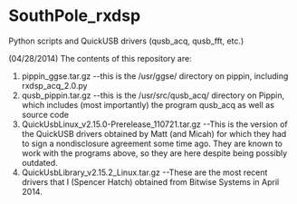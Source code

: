 SouthPole_rxdsp
===============

Python scripts and QuickUSB drivers (qusb_acq, qusb_fft, etc.)

(04/28/2014)
The contents of this repository are:

1. pippin_ggse.tar.gz
   --this is the /usr/ggse/ directory on pippin, including rxdsp_acq_2.0.py
2. qusb_pippin.tar.gz
   --this is the /usr/src/qusb_acq/ directory on Pippin, which includes (most importantly)
      the program qusb_acq as well as source code
3. QuickUsbLinux_v2.15.0-Prerelease_110721.tar.gz
   --This is the version of the QuickUSB drivers obtained by Matt (and Micah) for which they
      had to sign a nondisclosure agreement some time ago. They are known to work with the
      programs above, so they are here despite being possibly outdated.
4. QuickUsbLibrary_v2.15.2_Linux.tar.gz
   --These are the most recent drivers that I (Spencer Hatch) obtained from Bitwise Systems
      in April 2014.
